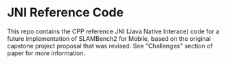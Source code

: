 # JNI Reference Code
This repo contains the CPP reference JNI (Java Native Interace) code for a future implementation of SLAMBench2 for Mobile, based on the original capstone project proposal that was revised. See "Challenges" section of paper for more information.
